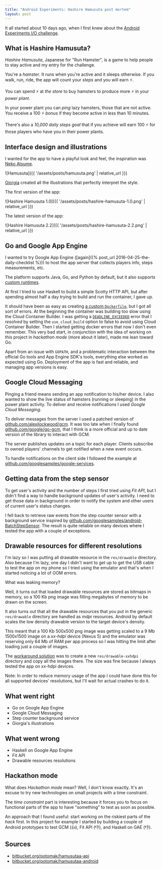 ```yaml
---
title: "Android Experiments: Hashire Hamusuta post mortem"
layout: post
---
```


It all started about 10 days ago, when I first knew about the [Android
Experiments I/O challenge](https://www.androidexperiments.com/challenge).

## What is Hashire Hamusuta?

*Hashire Hamusuta*, Japanese for "Run Hamster", is a game to help people to stay
active and my entry for the challenge.

You're a *hamster*. It runs when you're active and it sleeps otherwise. If you
walk, run, ride, the app will count your *steps* and you will earn ⚡.

You can spend ⚡ at *the store* to buy hamsters to produce more ⚡ in your *power
plant*.

In your power plant you can *ping* lazy hamsters, those that are not active. You
receive a 100 ⚡ *bonus* if they become active in less than 10 minutes.

There's also a *10,000 daily steps goal* that if you achieve will earn 100 ⚡ for
those players who have you in their power plants.

## Interface design and illustrations

I wanted for the app to have a playful look and feel, the inspiration was [Neko
Atsume](https://play.google.com/store/apps/details?id=jp.co.hit_point.nekoatsume).

![Hamusuta]({{ '/assets/posts/hamusuta.png' | relative_url }})

[Giorgia](http://twitter.com/sono_la_gii) created all the illustrations that
perfectly interpret the style.

The first version of the app:

![Hashire Hamusuta 1.0]({{ '/assets/posts/hashire-hamusuta-1.0.png' | relative_url }})

The latest version of the app:

![Hashire Hamusuta 2.2]({{ '/assets/posts/hashire-hamusuta-2.2.png' | relative_url }})

## Go and Google App Engine

I wanted to try Google App Engine ([again]({% post_url
2016-04-25-the-daily-checklist %})) to host the app server that collects players
info, steps measurements, etc.

The platform supports Java, Go, and Python by default, but it also supports
[custom
runtimes](https://cloud.google.com/appengine/docs/flexible/custom-runtimes/build).

At first I tried to use Haskell to build a simple Scotty HTTP API, but after
spending almost half a day trying to build and run the container, I gave up.

It should have been as easy as creating [a custom
`Dockerfile`](http://andywhardy.blogspot.com/2016/01/haskell-rest-api-on-google-app-engine.html),
but I got all sort of errors. At the beginning the container was building too
slow using the Cloud Container Builder. I was getting a
[`DEADLINE_EXCEEDED`](https://groups.google.com/d/msg/google-cloud-sdk/DuOdQPy9PoQ/Y9PfXSiXKQAJ)
error that I *resolved* by setting the `use_cloud_build` option to false to
avoid using Cloud Container Builder. Then I started getting docker errors that
now I don't even remember. This very bad start, in conjunction with the idea of
working on this project in *hackathon mode* (more about it later), made me
lean toward Go.

Apart from an issue with `GOPATH`, and a problematic interaction between the
official Go tools and App Engine SDK's tools, everything else worked as expected
using Go. Deployment of the app is fast and reliable, and managing app versions
is easy.

## Google Cloud Messaging

Pinging a friend means sending an app notification to his/her device. I also
wanted to show the live status of hamsters (running or sleeping) in the power
plant activity. To deliver and receive notifications I used *Google Cloud
Messaging*.

To deliver messages from the server I used a patched version of
[github.com/alexjlockwood/gcm](https://github.com/alexjlockwood/gcm). It was too
late when I finally found
[github.com/google/go-gcm](https://github.com/google/go-gcm), that I think is a
more official and up to date version of the library to interact with GCM.

The server publishes updates on a topic for each player. Clients subscribe to
owned players' channels to get notified when a new event occurs.

To handle notifications on the client side I followed the example at
[github.com/googlesamples/google-services](https://github.com/googlesamples/google-services/tree/master/android/gcm).

## Getting data from the step sensor

To get user's activity and the number of steps I first tried using *Fit API*,
but I didn't find a way to handle background updates of user's activity. I need
to get those data in background in order to notify the system and other users of
current user's status changes.

I fell back to retrieve raw events from the step counter sensor with a
background service inspired by
[github.com/googlesamples/android-BatchStepSensor](https://github.com/googlesamples/android-BatchStepSensor).
The result is quite reliable on many devices where I tested the app with a
couple of exceptions.

## Drawable resources for different resolutions

I'm lazy so I was putting all drawable resource in the `res/drawable` directory.
Also because I'm lazy, one day I didn't want to get up to get the USB cable to
test the app on my phone so I tried using the emulator and that's when I started
noticing a lot of OOM errors.

What was leaking memory?

Well, it turns out that loaded drawable resources are stored as bitmaps in
memory, so a 100 Kb png image was filling megabytes of memory to be drawn on the
screen.

It also turns out that all the drawable resources that you put in the generic
`res/drawable` directory are handled as *mdpi* resources. Android by default
scales the low density drawable version to the target device's density.

This meant that a 100 Kb 500x500 png image was getting scaled to a 9 Mb
1500x1500 image on a *xx-hdpi* device (Nexus 5) and the emulator was reserving
only 64 Mb of RAM per app process so I was hitting the limit after loading just
a couple of images.

The [workaround
solution](https://bitbucket.org/potomak/hamusutaa-android/commits/1cd928761e17e330e052dea1d70b11ada8fb82db)
was to create a new `res/drawable-xxhdpi` directory and copy all the images
there. The size was fine because I always tested the app on xx-hdpi devices.

Note: In order to reduce memory usage of the app I could have done this for all
supported devices' resolutions, but I'll wait for actual crashes to do it.

## What went right

* Go on Google App Engine
* Google Cloud Messaging
* Step counter background service
* Giorgia's illustrations

## What went wrong

* Haskell on Google App Engine
* Fit API
* Drawable resources resolutions

## Hackathon mode

What does *Hackathon mode* mean? Well, I don't know exactly. It's an excuse to
try new technologies on small projects with a time constraint.

The *time constraint* part is interesting because it forces you to focus on
functional parts of the app to have "something" to test as soon as possible.

An approach that I found useful: start working on the riskiest parts of the
*hack* first. In this project for example I started by building a couple of
Android prototypes to test GCM (👍), Fit API (👎), and Haskell on GAE (👎).

## Sources

* [bitbucket.org/potomak/hamusutaa-api](https://bitbucket.org/potomak/hamusutaa-api)
* [bitbucket.org/potomak/hamusutaa-android](https://bitbucket.org/potomak/hamusutaa-android)
